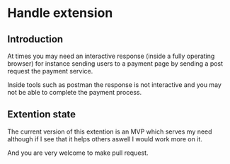 # Handle extension
## Introduction
At times you may need an interactive response (inside a fully operating browser) for instance sending users to a payment page by sending a post request the payment service.

Inside tools such as postman the response is not interactive and you may not be able to complete the payment process.

## Extention state
The current version of this extention is an MVP which serves my need although if I see that it helps others aswell I would work more on it.

And you are very welcome to make pull request.
